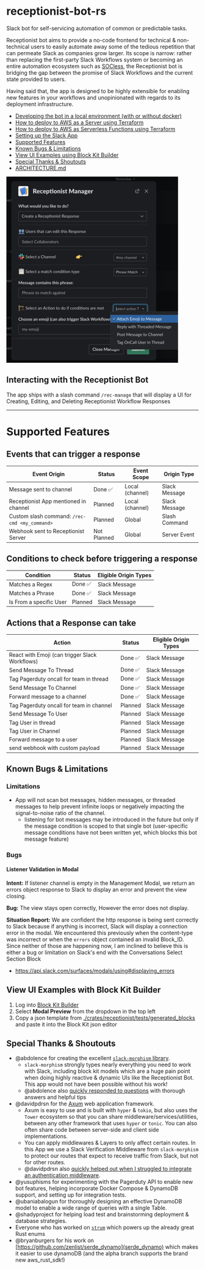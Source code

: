 # receptionist-bot-rs

Slack bot for self-servicing automation of common or predictable tasks.

Receptionist bot aims to provide a no-code frontend for technical & non-technical users to easily automate away some of the tedious repetition that can permeate Slack as companies grow larger. Its scope is narrow: rather than replacing the first-party Slack Workflows system or becoming an entire automation ecosystem such as [SOCless](https://github.com/twilio-labs/socless), the Receptionist bot is bridging the gap between the promise of Slack Workflows and the current state provided to users.

Having said that, the app is designed to be highly extensible for enabling new features in your workflows and unopinionated with regards to its deployment infrastructure. 


- [Developing the bot in a local environment (with or without docker)](./docs/development.md#local-development)
- [How to deploy to AWS as a Server using Terraform](./docs/deployments.md#deployment-to-aws-as-a-standalone-server)
- [How to deploy to AWS as Serverless Functions using Terraform](./docs/deployments.md#deployment-to-aws-as-lambda-functions--api-gateway)
- [Setting up the Slack App](#creating-the-slack-apps-permissions-urls-slash-commands-etc)
- [Supported Features](#supported-features)
- [Known Bugs & Limitations](#known-bugs--limitations)
- [View UI Examples using Block Kit Builder](#View-UI-Examples-with-Block-Kit-Builder)
- [Special Thanks & Shoutouts](#special-thanks--shoutouts)
- [ARCHITECTURE.md](./ARCHITECTURE.md)


<img src=./manager.png width="450px" >


## Interacting with the Receptionist Bot
The app ships with a slash command `/rec-manage` that will display a UI for Creating, Editing, and Deleting Receptionist Workflow Responses

---

# Supported Features

## Events that can trigger a response
| Event Origin             | Status        | Event Scope  | Origin Type
| ------------------------ | ------------- | ------------ | -----------
| Message sent to channel  | Done ✅    | Local (channel) | Slack Message
| Receptionist App mentioned in channel | Planned | Local (channel) | Slack Message
| Custom slash command: `/rec-cmd <my_command>`  | Planned | Global | Slash Command
| Webhook sent to Receptionist Server   | Not Planned | Global      | Server Event

## Conditions to check before triggering a response
| Condition        | Status        | Eligible Origin Types
| ---------------- | ------------- | ----------------------
| Matches a Regex  | Done ✅   | Slack Message
| Matches a Phrase | Done ✅   | Slack Message
| Is From a specific User | Planned | Slack Message

## Actions that a Response can take
| Action        | Status        | Eligible Origin Types
| ------------- | ------------- | ----------------------
React with Emoji (can trigger Slack Workflows) | Done ✅    | Slack Message
Send Message To Thread | Done ✅    | Slack Message
Tag Pagerduty oncall for <X> team in thread | Done ✅    | Slack Message
Send Message To Channel | Done ✅   | Slack Message
Forward message to a channel | Done ✅    | Slack Message
Tag Pagerduty oncall for <X> team in channel | Planned   | Slack Message
Send Message To User | Planned   | Slack Message
Tag User in thread | Planned | Slack Message
Tag User in Channel | Planned | Slack Message
Forward message to a user | Planned   | Slack Message
send webhook with custom payload | Planned   | Slack Message


## Known Bugs & Limitations

### Limitations
- App will not scan bot messages, hidden messages, or threaded messages to help prevent infinite loops or negatively impacting the signal-to-noise ratio of the channel.
  - listening for bot messages may be introduced in the future but only if the message condition is scoped to that single bot (user-specific message conditions have not been written yet, which blocks this bot message feature)


### Bugs
#### Listener Validation in Modal
**Intent:** If listener channel is empty in the Management Modal, we return an errors object response to Slack to display an error and prevent the view closing.

**Bug:** The view stays open correctly, However the error does not display.

**Situation Report:** We are confident the http response is being sent correctly to Slack because if anything is incorrect, Slack will display a connection error in the modal. We encountered this previously when the content-type was incorrect or when the `errors` object contained an invalid Block_ID. Since neither of those are happening now, I am inclined to believe this is either a bug or limitation on Slack's end with the Conversations Select Section Block
  - https://api.slack.com/surfaces/modals/using#displaying_errors

## View UI Examples with Block Kit Builder

1. Log into [Block Kit Builder](https://api.slack.com/tools/block-kit-builder)
2. Select **Modal Preview** from the dropdown in the top left
3. Copy a json template from [./crates/receptionist/tests/generated_blocks](./crates/receptionist/tests/generated_blocks) and paste it into the Block Kit json editor

## Special Thanks & Shoutouts
- @abdolence for creating the excellent [`slack-morphism` library](https://github.com/abdolence/slack-morphism-rust).
  - `slack-morphism` strongly types nearly everything you need to work with Slack, including block kit models which are a huge pain point when doing highly reactive & dynamic UIs like the Receptionist Bot. This app would not have been possible without his work!
  - @abdolence also [quickly responded to questions](https://github.com/abdolence/slack-morphism-rust/issues/69) with thorough answers and helpful tips
- @davidpdrsn for the [Axum](https://github.com/tokio-rs/axum) web application framework.
  - Axum is easy to use and is built with `hyper` & `tokio`, but also uses the `Tower` ecosystem so that you can share middleware/services/utilities, between any other framework that uses `hyper` or `tonic`. You can also often share code between server-side and client side implementations.
  - You can apply middlewares & Layers to only affect certain routes. In this App we use a Slack Verification Middleware from `slack-morphism` to protect our routes that expect to receive traffic from Slack, but not for other routes.
  - @davidpdrsn also [quickly helped out when I struggled to integrate an authentication middleware](https://github.com/tokio-rs/axum/discussions/625).
- @yusuphisms for experimenting with the Pagerduty API to enable new bot features, helping incorporate Docker Compose & DynamoDB support, and setting up for integration tests.
- @ubaniabalogun for thoroughly designing an effective DynamoDB model to enable a wide range of queries with a single Table.
- @shadyproject for helping load test and brainstorming deployment & database strategies.
- Everyone who has worked on [`strum`](https://github.com/Peternator7/strum) which powers up the already great Rust enums
- @bryanburgers for his work on [https://github.com/zenlist/serde_dynamo](serde_dynamo) which makes it easier to use dynamoDB (and the alpha branch supports the brand new aws_rust_sdk!)